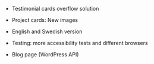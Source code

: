 * Testimonial cards overflow solution
* Project cards:  New images
* English and Swedish version 

 
* Testing: more accessibility tests and different browsers
* Blog page (WordPress API)